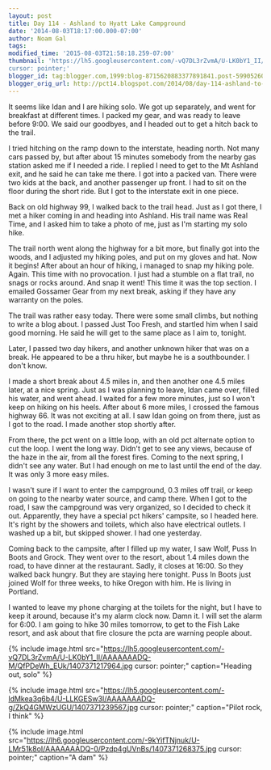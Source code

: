 ```yaml
---
layout: post
title: Day 114 - Ashland to Hyatt Lake Campground
date: '2014-08-03T18:17:00.000-07:00'
author: Noam Gal
tags:
modified_time: '2015-08-03T21:58:18.259-07:00'
thumbnail: 'https://lh5.googleusercontent.com/-vQ7DL3rZvmA/U-LK0bY1_II/AAAAAAADQ-M/QfPDeWh_EUk/s72-c/1407371217964.jpg
cursor: pointer;'
blogger_id: tag:blogger.com,1999:blog-8715620883377891841.post-5990526035363874579
blogger_orig_url: http://pct14.blogspot.com/2014/08/day-114-ashland-to-hyatt-lake-campground.html
---
```


It seems like Idan and I are hiking solo. We got up separately, and went for breakfast at different times. I packed my gear, and was ready to leave before 9:00. We said our goodbyes, and I headed out to get a hitch back to the trail.

I tried hitching on the ramp down to the interstate, heading north. Not many cars passed by, but after about 15 minutes somebody from the nearby gas station asked me if I needed a ride. I replied I need to get to the Mt Ashland exit, and he said he can take me there. I got into a packed van. There were two kids at the back, and another passenger up front. I had to sit on the floor during the short ride. But I got to the interstate exit in one piece.

Back on old highway 99, I walked back to the trail head. Just as I got there, I met a hiker coming in and heading into Ashland. His trail name was Real Time, and I asked him to take a photo of me, just as I'm starting my solo hike.

The trail north went along the highway for a bit more, but finally got into the woods, and I adjusted my hiking poles, and put on my gloves and hat. Now it begins! After about an hour of hiking, i managed to snap my hiking pole. Again. This time with no provocation. I just had a stumble on a flat trail, no snags or rocks around. And snap it went! This time it was the top section. I emailed Gossamer Gear from my next break, asking if they have any warranty on the poles.

The trail was rather easy today. There were some small climbs, but nothing to write a blog about. I passed Just Too Fresh, and startled him when I said good morning. He said he will get to the same place as I aim to, tonight.

Later, I passed two day hikers, and another unknown hiker that was on a break. He appeared to be a thru hiker, but maybe he is a southbounder. I don't know.

I made a short break about 4.5 miles in, and then another one 4.5 miles later, at a nice spring. Just as I was planning to leave, Idan came over, filled his water, and went ahead. I waited for a few more minutes, just so I won't keep on hiking on his heels. After about 6 more miles, I crossed the famous highway 66. It was not exciting at all. I saw Idan going on from there, just as I got to the road. I made another stop shortly after.

From there, the pct went on a little loop, with an old pct alternate option to cut the loop. I went the long way. Didn't get to see any views, because of the haze in the air, from all the forest fires. Coming to the next spring, I didn't see any water. But I had enough on me to last until the end of the day. It was only 3 more easy miles.

I wasn't sure if I want to enter the campground, 0.3 miles off trail, or keep on going to the nearby water source, and camp there. When I got to the road, I saw the campground was very organized, so I decided to check it out. Apparently, they have a special pct hikers' campsite, so I headed here. It's right by the showers and toilets, which also have electrical outlets. I washed up a bit, but skipped shower. I had one yesterday.

Coming back to the campsite, after I filled up my water, I saw Wolf, Puss In Boots and Grock. They went over to the resort, about 1.4 miles down the road, to have dinner at the restaurant. Sadly, it closes at 16:00. So they walked back hungry. But they are staying here tonight. Puss In Boots just joined Wolf for three weeks, to hike Oregon with him. He is living in Portland.

I wanted to leave my phone charging at the toilets for the night, but I have to keep it around, because it's my alarm clock now. Damn it. I will set the alarm for 6:00. I am going to hike 30 miles tomorrow, to get to the Fish Lake resort, and ask about that fire closure the pcta are warning people about.

{% include image.html src="https://lh5.googleusercontent.com/-vQ7DL3rZvmA/U-LK0bY1_II/AAAAAAADQ-M/QfPDeWh_EUk/1407371217964.jpg cursor: pointer;" caption="Heading out, solo" %}

{% include image.html src="https://lh5.googleusercontent.com/-ldMkea3q6b4/U-LLKGESw3I/AAAAAAADQ-g/ZkQ4GMWzUGU/1407371239567.jpg cursor: pointer;" caption="Pilot rock, I think" %}

{% include image.html src="https://lh6.googleusercontent.com/-9kYifTNjnuk/U-LMr51k8oI/AAAAAAADQ-0/Pzdp4gUVnBs/1407371268375.jpg cursor: pointer;" caption="A dam" %}

